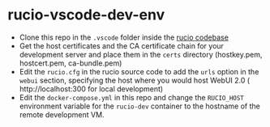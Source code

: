 # rucio-vscode-dev-env
- Clone this repo in the `.vscode` folder inside the [rucio codebase](https://github.com/rucio/rucio)
- Get the host certificates and the CA certificate chain for your development server and place them in the `certs` directory (hostkey.pem, hostcert.pem, ca-bundle.pem)
- Edit the `rucio.cfg` in the rucio source code to add the `urls` option in the `webui` section, specifying the host where you would host WebUI 2.0 ( http://localhost:300 for local development)
- Edit the `docker-compose.yml` in this repo and change the `RUCIO_HOST` environment variable for the `rucio-dev` container to the hostname of the remote development VM.



